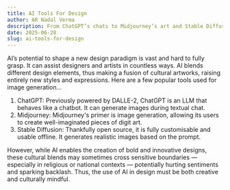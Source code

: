 ```yaml
---
title: AI Tools For Design
author: AR Nadal Verma
description: From ChatGPT’s chats to Midjourney’s art and Stable Diffusion’s control, the AI toolbox is stacked.
date: 2025-06-28
slug: ai-tools-for-design
---
```


AI’s potential to shape a new design paradigm is vast and hard to fully grasp. It can assist designers and artists in countless ways. AI blends different design elements, thus making a fusion of cultural artworks, raising entirely new styles and expressions. Here are a few popular tools used for image generation…

1. ChatGPT: Previously powered by DALLE-2, ChatGPT is an LLM that behaves like a chatbot. It can generate images during textual chat.
2. Midjourney: Midjourney's primer is image generation, allowing its users to create well-imaginated pieces of digit art.
3. Stable Diffusion: Thankfully open source, it is fully customisable and usable offline. It generates realistic images based on the prompt.

However, while AI enables the creation of bold and innovative designs, these cultural blends may sometimes cross sensitive boundaries — especially in religious or national contexts — potentially hurting sentiments and sparking backlash. Thus, the use of AI in design must be both creative and culturally mindful.